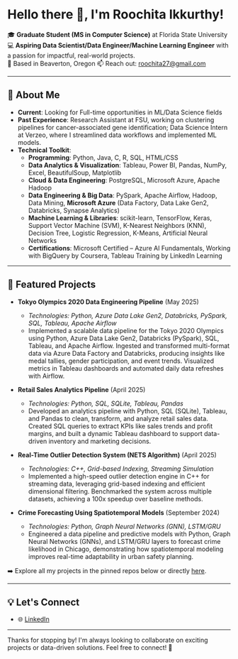 # Hello there 👋, I'm Roochita Ikkurthy!

🎓 **Graduate Student (MS in Computer Science)** at Florida State University  
💻 **Aspiring Data Scientist/Data Engineer/Machine Learning Engineer** with a passion for impactful, real-world projects.  
📍 Based in Beaverton, Oregon 
📫 Reach out: [roochita27@gmail.com](mailto:roochita27@gmail.com)

---

## 🚀 About Me
- **Current**: Looking for Full-time opportunities in ML/Data Science fields
- **Past Experience**: Research Assistant at FSU, working on clustering pipelines for cancer-associated gene identification; Data Science Intern at Verzeo, where I streamlined data workflows and implemented ML models.
- **Technical Toolkit**:  
  - **Programming**: Python, Java, C, R, SQL, HTML/CSS 
  - **Data Analytics & Visualization**:  Tableau, Power BI, Pandas, NumPy, Excel, BeautifulSoup, Matplotlib
  - **Cloud & Data Engineering**: PostgreSQL, Microsoft Azure, Apache Hadoop
  - **Data Engineering & Big Data**: PySpark, Apache Airflow, Hadoop, Data Mining, **Microsoft Azure** (Data Factory, Data Lake Gen2, Databricks, Synapse Analytics)
  - **Machine Learning & Libraries**: scikit-learn, TensorFlow, Keras, Support Vector Machine (SVM), K-Nearest Neighbors (KNN), Decision Tree, 
    Logistic Regression, K-Means, Artificial Neural Networks
  - **Certifications**: Microsoft Certified – Azure AI Fundamentals, Working with BigQuery by Coursera, Tableau Training by LinkedIn Learning

---

## 🧩 Featured Projects
- **Tokyo Olympics 2020 Data Engineering Pipeline** (May 2025)
    - *Technologies: Python, Azure Data Lake Gen2, Databricks, PySpark, SQL, Tableau, Apache Airflow*
    - Implemented a scalable data pipeline for the Tokyo 2020 Olympics using Python, Azure Data Lake Gen2, Databricks (PySpark), SQL, Tableau, and Apache Airflow.        Ingested and transformed multi-format data via Azure Data Factory and Databricks, producing insights like medal tallies, gender participation, and event            trends. Visualized metrics in Tableau dashboards and automated daily data refreshes with Airflow.
- **Retail Sales Analytics Pipeline** (April 2025)
    - *Technologies: Python, SQL, SQLite, Tableau, Pandas*
    - Developed an analytics pipeline with Python, SQL (SQLite), Tableau, and Pandas to clean, transform, and analyze retail sales data. Created SQL queries to extract KPIs like sales trends and profit margins, and built a dynamic Tableau dashboard to support data-driven inventory and marketing decisions.
  
- **Real-Time Outlier Detection System (NETS Algorithm)** (April 2025)
    -  *Technologies: C++, Grid-based Indexing, Streaming Simulation* 
    -  Implemented a high-speed outlier detection engine in C++ for streaming data, leveraging grid-based indexing and efficient dimensional filtering. Benchmarked the system across multiple datasets, achieving a 100x speedup over baseline methods.

- **Crime Forecasting Using Spatiotemporal Models** (September 2024)
    - *Technologies: Python, Graph Neural Networks (GNN), LSTM/GRU*
    - Engineered a data pipeline and predictive models with Python, Graph Neural Networks (GNNs), and LSTM/GRU layers to forecast crime likelihood in Chicago, demonstrating how spatiotemporal modeling improves real-time adaptability in urban safety planning.

➡️ Explore all my projects in the pinned repos below or directly [here](https://github.com/iroochi?tab=repositories).

---

## 💡 Let's Connect
- 🌐 [LinkedIn](https://www.linkedin.com/in/roochita-ikkurthy-89b93b1b7/)
---

Thanks for stopping by! I'm always looking to collaborate on exciting projects or data-driven solutions. Feel free to connect! 🚀
